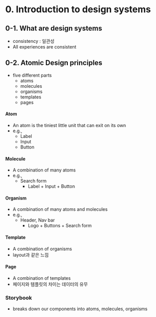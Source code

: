 # 0. Introduction to design systems

## 0-1. What are design systems

- consistency : 일관성
- All experiences are consistent

## 0-2. Atomic Design principles

- five different parts
  - atoms
  - molecules
  - organisms
  - templates
  - pages

#### Atom

- An atom is the tiniest little unit that can exit on its own
- e.g.,
  - Label
  - Input
  - Button

#### Molecule

- A combination of many atoms
- e.g.,
  - Search form
    - Label + Input + Button

#### Organism

- A combination of many atoms and molecules
- e.g.,
  - Header, Nav bar
    - Logo + Buttons + Search form

#### Template

- A combination of organisms
- layout과 같은 느낌

#### Page

- A combination of templates
- 페이지와 템플릿의 차이는 데이터의 유무

### Storybook

- breaks down our components into atoms, molecules, organisms
